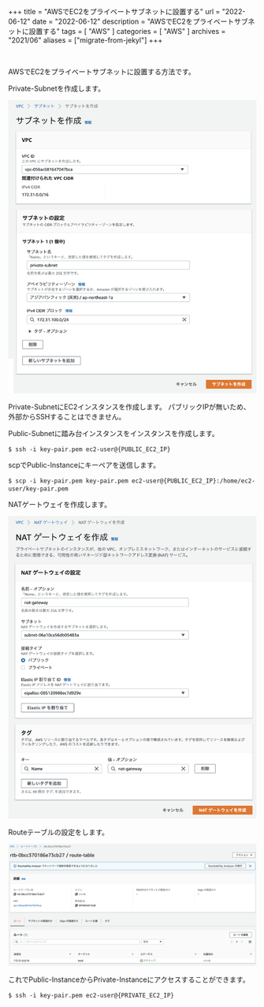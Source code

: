 +++
title =  "AWSでEC2をプライベートサブネットに設置する"
url = "2022-06-12"
date = "2022-06-12"
description = "AWSでEC2をプライベートサブネットに設置する"
tags = [
  "AWS"
]
categories = [
  "AWS"
]
archives = "2021/06"
aliases = ["migrate-from-jekyl"]
+++

<br>

AWSでEC2をプライベートサブネットに設置する方法です。

Private-Subnetを作成します。

![Image](1.png)


Private-SubnetにEC2インスタンスを作成します。
パブリックIPが無いため、外部からSSHすることはできません。

Public-Subnetに踏み台インスタンスをインスタンスを作成します。

```
$ ssh -i key-pair.pem ec2-user@{PUBLIC_EC2_IP}
```

scpでPublic-Instanceにキーペアを送信します。

```
$ scp -i key-pair.pem key-pair.pem ec2-user@{PUBLIC_EC2_IP}:/home/ec2-user/key-pair.pem
```

NATゲートウェイを作成します。

![Image](2.png)

Routeテーブルの設定をします。

![Image](3.png)

これでPublic-InstanceからPrivate-Instanceにアクセスすることができます。

```
$ ssh -i key-pair.pem ec2-user@{PRIVATE_EC2_IP}
```
